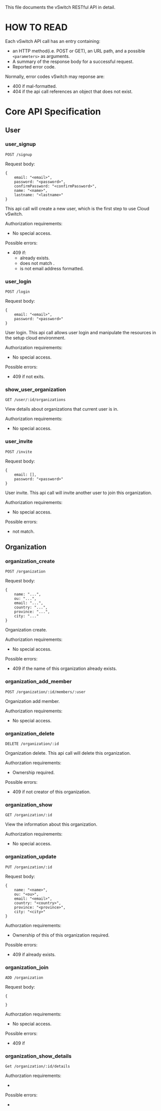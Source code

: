 This file documents the vSwitch RESTful API in detail.

# HOW TO READ

Each vSwitch API call has an entry containing:

- an HTTP method(i.e. POST or GET), an URL path, and a possible ```<parameters>``` as arguments.
- A summary of the response body for a successful request.
- Reported error code.

Normally, error codes vSwitch may reponse are:
- 400 if mal-formatted.
- 404 if the api call references an object that does not exist.

# Core API Specification

## User
### user_signup
```POST /signup```   

Request body:   

```
{
    email: "<email>",
    password: "<password>",
    confirmPassword: "<confirmPassword>",
    name: "<name>",
    lastname: "<lastname>"
}
```   

This api call will create a new user, which is the first step to use Cloud vSwitch.

Authorization requirements:

+ No special access.

Possible errors:

* 409 if:
  * <name> already exists.
  * <confirmPassword> does not match <password>.
  * <email> is not email address formatted. 


### user_login
```POST /login```   

Request body:   

```
{
    email: "<email>",
    password: "<password>"
}
```   

User login. This api call allows user login and manipulate the resources in the setup cloud environment.

Authorization requirements:
* No special access.

Possible errors:
* 409 if <email> not exits.


### show_user_organization

```GET /user/:id/organizations```   

View details about organizations that current user is in.


Authorization requirements:

* No special access.

### user_invite

```POST /invite```   

Request body:   

```
{
    email: [],
    password: "<password>"
}
```   

User invite. This api call will invite another user to join this organization.


Authorization requirements:

* No special access.

Possible errors:

* <password> not match.


## Organization

### organization_create

```POST /organization```   

Request body:   

```
{
    name: "...",
    ou: "...",
    email: "...",
    country: "...",
    province: "...",
    city: "..."
}
```   

Organization create. 


Authorization requirements:
- No special access.

Possible errors:
- 409 if the name of this organization already exists.

### organization_add_member

```POST /organization/:id/members/:user```   

Organization add member. 

Authorization requirements:
- No special access.


### organization_delete

```DELETE /organization/:id```   
 
Organization delete. This api call will delete this organization.

Authorzation requirements:
- Ownership required.

Possible errors:
- 409 if not creator of this organization.

### organization_show

```GET /organization/:id```   

View the information about this organization.

Authorization requirements:
- No special access.


### organization_update

```PUT /organization/:id```   

Request body:   

```
{
    name: "<name>",
    ou: "<ou>",
    email: "<email>",
    country: "<country>",
    province: "<province>",
    city: "<city>"
}
```   

Authorzation requirements:

* Ownership of this of this organization required.

Possible errors:

* 409 if <name> already exists.


### organization_join

```ADD /organization```   

Request body:   

```
{
   
}
```   

Authorzation requirements:
* No special access.

Possible errors:
* 409 if 


### organization_show_details

```Get /organization/:id/details```   

Authorzation requirements:

*

Possible errors:

*

